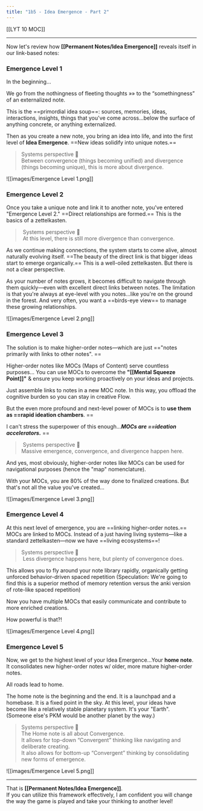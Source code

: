 ```yaml
---
title: "1b5 - Idea Emergence - Part 2"
---
```


[[LYT 10 MOC]]

---

Now let's review how **[[Permanent Notes/Idea Emergence]]** reveals itself in our link-based notes:

### Emergence Level 1

In the beginning...  
  
We go from the nothingness of fleeting thoughts »» to the “somethingness” of an externalized note.  
  
This is the ==primordial idea soup==: sources, memories, ideas, interactions, insights, things that you've come across...below the surface of anything concrete, or anything externalized.  
  
Then as you create a new note, you bring an idea into life, and into the first level of **Idea Emergence**. ==New ideas solidify into unique notes.==

> Systems perspective 🧩  
> Between convergence (things becoming unified) and divergence (things becoming unique), this is more about divergence.

![[images/Emergence Level 1.png]]

### Emergence Level 2

Once you take a unique note and link it to another note, you've entered "Emergence Level 2." ==Direct relationships are formed.== This is the basics of a zettelkasten.   
  
>  Systems perspective 🧩  
>  At this level, there is still more divergence than convergence.

As we continue making connections, the system starts to come alive, almost naturally evolving itself. ==The beauty of the direct link is that bigger ideas start to emerge organically.== This is a well-oiled zettelkasten. But there is not a clear perspective.  
  
As your number of notes grows, it becomes difficult to navigate through them quickly—even with excellent direct links between notes. The limitation is that you're always at eye-level with you notes...like you're on the ground in the forest. And very often, you want a ==birds-eye view== to manage these growing relationships.

![[images/Emergence Level 2.png]]

### Emergence Level 3

The solution is to make higher-order notes—which are just =="notes primarily with links to other notes".  ==
  
Higher-order notes like MOCs (Maps of Content) serve countless purposes... You can use MOCs to overcome the **"[[Mental Squeeze Point]]"** & ensure you keep working proactively on your ideas and projects.  
  
Just assemble links to notes in a new MOC note. In this way, you offload the cognitive burden so you can stay in creative Flow.  
  
But the even more profound and next-level power of MOCs is to **use them as ==rapid ideation chambers**. == 
  
I can't stress the superpower of this enough...**_MOCs are ==ideation accelerators._**  ==

>  Systems perspective 🧩  
> Massive emergence, convergence, and divergence happen here. 

And yes, most obviously, higher-order notes like MOCs can be used for navigational purposes (hence the "map" nomenclature).    
  
With your MOCs, you are 80% of the way done to finalized creations. But that's not all the value you've created...

![[images/Emergence Level 3.png]]

### Emergence Level 4

At this next level of emergence, you are ==linking higher-order notes.== MOCs are linked to MOCs. Instead of a just having living systems—like a standard zettelkasten—now we have ==living ecosystems==!  
  
> Systems perspective 🧩  
>  Less divergence happens here, but plenty of convergence does.
  
This allows you to fly around your note library rapidly, organically getting unforced behavior-driven spaced repetition (Speculation: We're going to find this is a superior method of memory retention versus the anki version of rote-like spaced repetition)  
  
Now you have multiple MOCs that easily communicate and contribute to more enriched creations.  
  
How powerful is that?!   

![[images/Emergence Level 4.png]]
  
### Emergence Level 5

Now, we get to the highest level of your Idea Emergence...Your **home note**. It consolidates new higher-order notes w/ older, more mature higher-order notes.   
  
All roads lead to home.   
  
The home note is the beginning and the end. It is a launchpad and a homebase. It is a fixed point in the sky. At this level, your ideas have become like a relatively stable planetary system. It's your "Earth". (Someone else's PKM would be another planet by the way.)  

> Systems perspective 🧩  
> The Home note is all about Convergence.   
> It allows for top-down “Convergent” thinking like navigating and deliberate creating.   
> It also allows for bottom-up “Convergent” thinking by consolidating new forms of emergence.

![[images/Emergence Level 5.png]]

---

That is **[[Permanent Notes/Idea Emergence]]**.  
If you can utilize this framework effectively, I am confident you will change the way the game is played and take your thinking to another level!